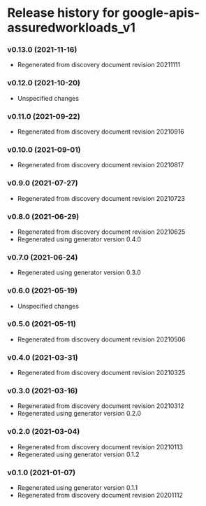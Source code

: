 # Release history for google-apis-assuredworkloads_v1

### v0.13.0 (2021-11-16)

* Regenerated from discovery document revision 20211111

### v0.12.0 (2021-10-20)

* Unspecified changes

### v0.11.0 (2021-09-22)

* Regenerated from discovery document revision 20210916

### v0.10.0 (2021-09-01)

* Regenerated from discovery document revision 20210817

### v0.9.0 (2021-07-27)

* Regenerated from discovery document revision 20210723

### v0.8.0 (2021-06-29)

* Regenerated from discovery document revision 20210625
* Regenerated using generator version 0.4.0

### v0.7.0 (2021-06-24)

* Regenerated using generator version 0.3.0

### v0.6.0 (2021-05-19)

* Unspecified changes

### v0.5.0 (2021-05-11)

* Regenerated from discovery document revision 20210506

### v0.4.0 (2021-03-31)

* Regenerated from discovery document revision 20210325

### v0.3.0 (2021-03-16)

* Regenerated from discovery document revision 20210312
* Regenerated using generator version 0.2.0

### v0.2.0 (2021-03-04)

* Regenerated from discovery document revision 20210113
* Regenerated using generator version 0.1.2

### v0.1.0 (2021-01-07)

* Regenerated using generator version 0.1.1
* Regenerated from discovery document revision 20201112

